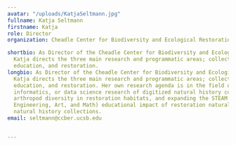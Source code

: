 ```yaml
---
avatar: "/uploads/KatjaSeltmann.jpg"
fullname: Katja Seltmann
firstname: Katja
role: Director
organization: Cheadle Center for Biodiversity and Ecological Restoration

shortbio: As Director of the Cheadle Center for Biodiversity and Ecological Restoration,
  Katja directs the three main research and programmatic areas; collections management,
  education, and restoration.
longbio: As Director of the Cheadle Center for Biodiversity and Ecological Restoration,
  Katja directs the three main research and programmatic areas; collections management,
  education, and restoration. Her own research agenda is in the field of biodiversity
  informatics, or data science research of digitized natural history collection records,
  arthropod diversity in restoration habitats, and expanding the STEAM (Science, Technology,
  Engineering, Art, and Math) educational impact of restoration natural areas and
  natural history collections.
email: seltmann@ccber.ucsb.edu


---
```


